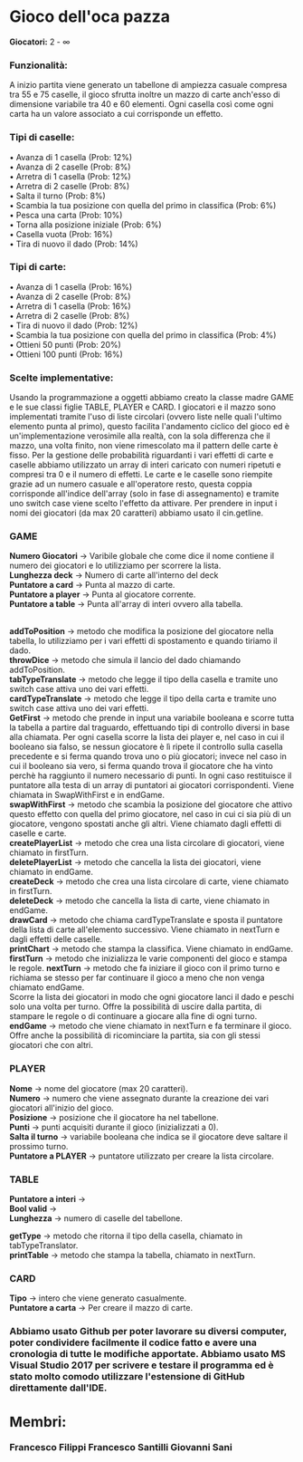 <h1>Gioco dell'oca pazza</h1>
<b>Giocatori:</b> 2 - &#8734; <br>

  <h3>Funzionalità: </h3>
  A inizio partita viene generato un tabellone di ampiezza casuale compresa tra 55 e 75 caselle,
  il gioco sfrutta inoltre un mazzo di carte anch'esso
  di dimensione variabile tra 40 e 60 elementi.
  Ogni casella così come ogni carta ha un valore associato a cui corrisponde un effetto.

  <h3>Tipi di caselle:</h3>
  • Avanza di 1 casella (Prob: 12%) <br>
  • Avanza di 2 caselle  (Prob: 8%) <br>
  • Arretra di 1 casella (Prob: 12%) <br>
  • Arretra di 2 caselle (Prob: 8%) <br>
  • Salta il turno (Prob: 8%) <br>
  • Scambia la tua posizione con quella del primo in classifica (Prob: 6%) <br>
  • Pesca una carta (Prob: 10%) <br>
  • Torna alla posizione iniziale (Prob: 6%) <br>
  • Casella vuota (Prob: 16%) <br>
  • Tira di nuovo il dado (Prob: 14%) <br>
  
  <h3>Tipi di carte: </h3>
  • Avanza di 1 casella (Prob: 16%) <br> 
  • Avanza di 2 caselle (Prob: 8%) <br>
  • Arretra di 1 casella (Prob: 16%) <br>
  • Arretra di 2 caselle (Prob: 8%) <br>
  • Tira di nuovo il dado (Prob: 12%) <br>
  • Scambia la tua posizione con quella del primo in classifica (Prob: 4%) <br>
  • Ottieni 50 punti (Prob: 20%) <br>
  • Ottieni 100 punti (Prob: 16%) <br>
  
  <h3>Scelte implementative:</h3>
  Usando la programmazione a oggetti abbiamo creato la classe madre GAME e le sue classi figlie TABLE, PLAYER e CARD.
  I giocatori e il mazzo sono implementati tramite l'uso di liste circolari (ovvero liste nelle quali l'ultimo elemento punta al primo),
  questo facilita l'andamento ciclico del gioco ed è un'implementazione verosimile alla realtà, con la sola differenza che il mazzo,
  una volta finito, non viene rimescolato ma il pattern delle carte è fisso.
  Per la gestione delle probabilità riguardanti i vari effetti di carte e caselle abbiamo utilizzato un array di interi caricato con
  numeri ripetuti e compresi tra 0 e il numero di effetti.
  Le carte e le caselle sono riempite grazie ad un numero casuale e all'operatore resto, questa coppia corrisponde all'indice dell'array 
  (solo in fase di assegnamento) e tramite uno switch case viene scelto l'effetto da attivare.
  Per prendere in input i nomi dei giocatori (da max 20 caratteri) abbiamo usato il cin.getline.<br>
  
  <h3>GAME</h3>
  <b>Numero Giocatori</b> -> Varibile globale che come dice il nome contiene il numero dei giocatori e lo utilizziamo per scorrere la lista.<br>
  <b>Lunghezza deck</b> -> Numero di carte all'interno del deck<br>
  <b>Puntatore a card</b> -> Punta al mazzo di carte.<br>
  <b>Puntatore a player</b> -> Punta al giocatore corrente.<br>
  <b>Puntatore a table</b> -> Punta all'array di interi ovvero alla tabella.<br><br>
  
  <b>addToPosition</b> -> metodo che modifica la posizione del giocatore nella tabella, lo utilizziamo per i vari effetti di spostamento
  e quando tiriamo il dado.<br>
  <b>throwDice</b> -> metodo che simula il lancio del dado chiamando addToPosition.<br>
  <b>tabTypeTranslate</b> -> metodo che legge il tipo della casella e tramite uno switch case attiva uno dei vari effetti.<br>
  <b>cardTypeTranslate</b> -> metodo che legge il tipo della carta e tramite uno switch case attiva uno dei vari effetti.<br>
  <b>GetFirst</b> -> metodo che prende in input una variabile booleana e scorre tutta la tabella a partire dal traguardo, 
  effettuando tipi di controllo diversi in base alla chiamata.
  Per ogni casella scorre la lista dei player e, nel caso in cui il booleano sia falso, se nessun giocatore è lì ripete il controllo
  sulla casella precedente e si ferma quando trova uno o più giocatori; invece nel caso in cui il booleano sia vero,
  si ferma quando trova il giocatore che ha vinto perchè ha raggiunto il numero necessario di punti.
  In ogni caso restituisce il puntatore alla testa di un array di puntatori ai giocatori corrispondenti.
  Viene chiamata in SwapWithFirst e in endGame.<br>
  <b>swapWithFirst</b> -> metodo che scambia la posizione del giocatore che attivo questo effetto con quella del primo giocatore, 
  nel caso in cui ci sia più di un giocatore, vengono spostati anche gli altri. Viene chiamato dagli effetti di caselle e carte.<br>
  <b>createPlayerList</b> -> metodo che crea una lista circolare di giocatori, viene chiamato in firstTurn.<br>
  <b>deletePlayerList</b> -> metodo che cancella la lista dei giocatori, viene chiamato in endGame.<br>
  <b>createDeck</b> -> metodo che crea una lista circolare di carte, viene chiamato in firstTurn.<br>
  <b>deleteDeck</b> -> metodo che cancella la lista di carte, viene chiamato in endGame.<br>
  <b>drawCard</b> -> metodo che chiama cardTypeTranslate e sposta il puntatore della lista di carte all'elemento successivo. Viene chiamato
  in nextTurn e dagli effetti delle caselle.<br>
  <b>printChart</b> -> metodo che stampa la classifica. Viene chiamato in endGame.<br>
  <b>firstTurn</b> -> metodo che inizializza le varie componenti del gioco e stampa le regole.
  <b>nextTurn</b> -> metodo che fa iniziare il gioco con il primo turno e richiama se stesso per far continuare il gioco a meno che non venga
  chiamato endGame. <br>Scorre la lista dei giocatori in modo che ogni giocatore lanci il dado e peschi solo una volta per turno. 
  Offre la possibilità di uscire dalla partita, di stampare le regole o di continuare a giocare alla fine di ogni turno.<br>
  <b>endGame</b> -> metodo che viene chiamato in nextTurn e fa terminare il gioco. Offre anche la possibilità di ricominciare la partita, sia 
  con gli stessi giocatori che con altri.
  
  
  <h3>PLAYER</h3>
  <b>Nome</b> -> nome del giocatore (max 20 caratteri). <br>
  <b>Numero</b> -> numero che viene assegnato durante la creazione dei vari giocatori all'inizio del gioco. <br>
  <b>Posizione</b> -> posizione che il giocatore ha nel tabellone. <br>
  <b>Punti</b> -> punti acquisiti durante il gioco (inizializzati a 0). <br>
  <b>Salta il turno</b> -> variabile booleana che indica se il giocatore deve saltare il prossimo turno. <br>
  <b>Puntatore a PLAYER</b> -> puntatore utilizzato per creare la lista circolare. <br>
  
  <h3>TABLE</h3>
  <b>Puntatore a interi</b> -> <br>
  <b>Bool valid</b> -> <br>
  <b>Lunghezza</b> -> numero di caselle del tabellone. <br>
  
  <b>getType</b> -> metodo che ritorna il tipo della casella, chiamato in tabTypeTranslator. <br>
  <b>printTable</b> -> metodo che stampa la tabella, chiamato in nextTurn. <br>
  
  <h3>CARD</h3>
  <b>Tipo</b> -> intero che viene generato casualmente. <br>
  <b>Puntatore a carta</b> -> Per creare il mazzo di carte. <br>
  
  
  <h3><Organizzazione del gruppo:</h3>
  Abbiamo usato Github per poter lavorare su diversi computer, poter condividere facilmente il codice fatto e avere una cronologia
  di tutte le modifiche apportate.
  Abbiamo usato MS Visual Studio 2017 per scrivere e testare il programma ed è stato molto comodo utilizzare l'estensione di GitHub
  direttamente dall'IDE.<br>
  
  <h2>Membri:</h2>
  Francesco Filippi
  Francesco Santilli
  Giovanni Sani
